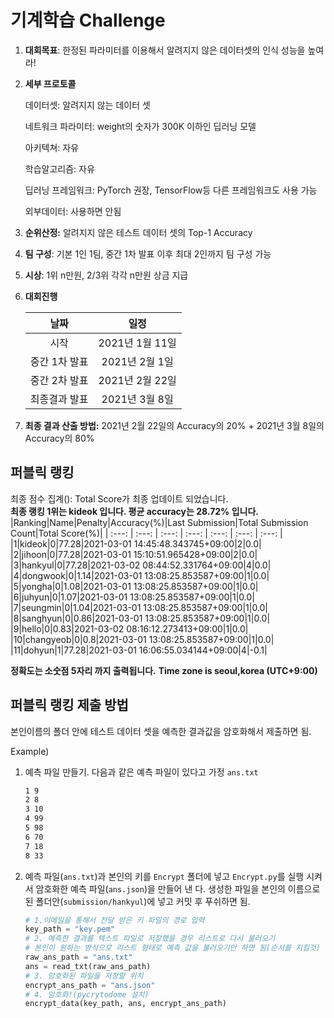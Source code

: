# **기계학습 Challenge**
1. **대회목표**: 한정된 파라미터를 이용해서 알려지지 않은 데이터셋의 인식 성능을 높여라!

2. **세부 프로토콜**

   데이터셋: 알려지지 않는 데이터 셋
   
   네트워크 파라미터: weight의 숫자가 300K 이하인 딥러닝 모델 

   아키텍쳐: 자유

   학습알고리즘: 자유

   딥러닝 프레임워크: PyTorch 권장, TensorFlow등 다른 프레임워크도 사용 가능

   외부데이터: 사용하면 안됨

3. **순위산정:** 알려지지 않은 테스트 데이터 셋의 Top-1 Accuracy

4. **팀 구성**: 기본 1인 1팀, 중간 1차 발표 이후 최대 2인까지 팀 구성 가능

5. **시상**: 1위 n만원, 2/3위 각각 n만원 상금 지급

6. **대회진행**

   |     날짜      |      일정       |
   | :-----------: | :-------------: |
   |     시작      | 2021년 1월 11일 |
   | 중간 1차 발표 | 2021년 2월 1일  |
   | 중간 2차 발표 | 2021년 2월 22일 |
   | 최종결과 발표 | 2021년 3월 8일  |

7. **최종 결과 산출 방법:** 2021년 2월 22일의 Accuracy의 20% + 2021년 3월 8일의 Accuracy의 80%


## 퍼블릭 랭킹

  
최종 점수 집계(): Total Score가 최종 업데이트 되었습니다.  
**최종 랭킹 1위는 kideok 입니다. 평균 accuracy는 28.72% 입니다.**
|Ranking|Name|Penalty|Accuracy(%)|Last Submission|Total Submission Count|Total Score(%)|
| :---: | :---: | :---: | :---: | :---: | :---: | :---: |
|1|kideok|0|77.28|2021-03-01 14:45:48.343745+09:00|2|0.0|
|2|jihoon|0|77.28|2021-03-01 15:10:51.965428+09:00|2|0.0|
|3|hankyul|0|77.28|2021-03-02 08:44:52.331764+09:00|4|0.0|
|4|dongwook|0|1.14|2021-03-01 13:08:25.853587+09:00|1|0.0|
|5|yongha|0|1.08|2021-03-01 13:08:25.853587+09:00|1|0.0|
|6|juhyun|0|1.07|2021-03-01 13:08:25.853587+09:00|1|0.0|
|7|seungmin|0|1.04|2021-03-01 13:08:25.853587+09:00|1|0.0|
|8|sanghyun|0|0.86|2021-03-01 13:08:25.853587+09:00|1|0.0|
|9|hello|0|0.83|2021-03-02 08:16:12.273413+09:00|1|0.0|
|10|changyeob|0|0.8|2021-03-01 13:08:25.853587+09:00|1|0.0|
|11|dohyun|1|77.28|2021-03-01 16:06:55.034144+09:00|4|-0.1|


**정확도는 소숫점 5자리 까지 출력됩니다.**
**Time zone is seoul,korea (UTC+9:00)**
## 퍼블릭 랭킹 제출 방법

본인이름의 폴더 안에 테스트 데이터 셋을 예측한 결과값을 암호화해서 제출하면 됨.

Example) 

1. 예측 파일 만들기. 다음과 같은 예측 파일이 있다고 가정 `ans.txt`

   ```tex
   1 9
   2 8
   3 10
   4 99
   5 98
   6 70
   7 18
   8 33
   ```

2. 예측 파일(`ans.txt`)과 본인의 키를 `Encrypt` 폴더에 넣고 `Encrypt.py`를 실행 시켜서 암호화한 예측 파일(`ans.json`)을 만들어 낸 다. 생성한 파일을 본인의 이름으로 된 폴더안(`submission/hankyul`)에 넣고 커밋 후 푸쉬하면 됨.

   ```python
   # 1.이메일을 통해서 전달 받은 키 파일의 경로 입력
   key_path = "key.pem"
   # 2. 예측한 결과를 텍스트 파일로 저장했을 경우 리스트로 다시 불러오기
   # 본인이 원하는 방식으로 리스트 형태로 예측 값을 불러오기만 하면 됨(순서를 지킬것)
   raw_ans_path = "ans.txt"
   ans = read_txt(raw_ans_path)
   # 3. 암호화된 파일을 저장할 위치
   encrypt_ans_path = "ans.json"
   # 4. 암호화!(pycrytodome 설치)
   encrypt_data(key_path, ans, encrypt_ans_path)
   ```




